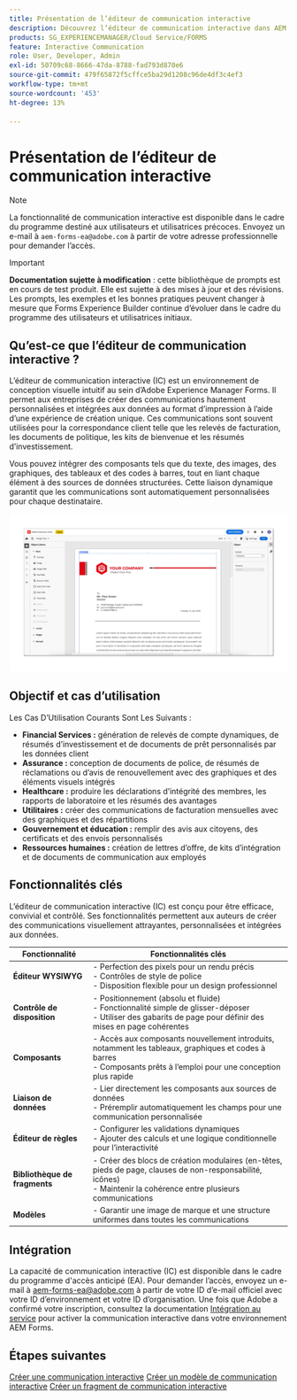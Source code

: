 ```yaml
---
title: Présentation de l’éditeur de communication interactive
description: Découvrez l’éditeur de communication interactive dans AEM Forms. Découvrez les fonctionnalités clés, les étapes d’intégration et les cas d’utilisation réels pour créer des communications dynamiques et personnalisées.
products: SG_EXPERIENCEMANAGER/Cloud Service/FORMS
feature: Interactive Communication
role: User, Developer, Admin
exl-id: 50709c68-8666-47da-8788-fad793d870e6
source-git-commit: 479f65872f5cffce5ba29d1208c96de4df3c4ef3
workflow-type: tm+mt
source-wordcount: '453'
ht-degree: 13%

---
```


# Présentation de l’éditeur de communication interactive

>[!NOTE]
>
> La fonctionnalité de communication interactive est disponible dans le cadre du programme destiné aux utilisateurs et utilisatrices précoces. Envoyez un e-mail à `aem-forms-ea@adobe.com` à partir de votre adresse professionnelle pour demander l’accès.

>[!IMPORTANT]
>
> **Documentation sujette à modification** : cette bibliothèque de prompts est en cours de test produit. Elle est sujette à des mises à jour et des révisions. Les prompts, les exemples et les bonnes pratiques peuvent changer à mesure que Forms Experience Builder continue d’évoluer dans le cadre du programme des utilisateurs et utilisatrices initiaux.

## Qu’est-ce que l’éditeur de communication interactive ?

L’éditeur de communication interactive (IC) est un environnement de conception visuelle intuitif au sein d’Adobe Experience Manager Forms. Il permet aux entreprises de créer des communications hautement personnalisées et intégrées aux données au format d’impression à l’aide d’une expérience de création unique. Ces communications sont souvent utilisées pour la correspondance client telle que les relevés de facturation, les documents de politique, les kits de bienvenue et les résumés d’investissement.

Vous pouvez intégrer des composants tels que du texte, des images, des graphiques, des tableaux et des codes à barres, tout en liant chaque élément à des sources de données structurées. Cette liaison dynamique garantit que les communications sont automatiquement personnalisées pour chaque destinataire.

![Rechercher document IC](/help/forms/interactive-communication/assets/introimg.png)

## Objectif et cas d’utilisation

Les Cas D’Utilisation Courants Sont Les Suivants :

* **Financial Services :** génération de relevés de compte dynamiques, de résumés d’investissement et de documents de prêt personnalisés par les données client
* **Assurance :** conception de documents de police, de résumés de réclamations ou d’avis de renouvellement avec des graphiques et des éléments visuels intégrés
* **Healthcare :** produire les déclarations d’intégrité des membres, les rapports de laboratoire et les résumés des avantages
* **Utilitaires :** créer des communications de facturation mensuelles avec des graphiques et des répartitions
* **Gouvernement et éducation :** remplir des avis aux citoyens, des certificats et des envois personnalisés
* **Ressources humaines :** création de lettres d’offre, de kits d’intégration et de documents de communication aux employés

## Fonctionnalités clés

L’éditeur de communication interactive (IC) est conçu pour être efficace, convivial et contrôlé. Ses fonctionnalités permettent aux auteurs de créer des communications visuellement attrayantes, personnalisées et intégrées aux données.

| **Fonctionnalité** | **Fonctionnalités clés** |
|--------------------------------------|---------------------------------------------------------------------------------------|
| **Éditeur WYSIWYG** | - Perfection des pixels pour un rendu précis <br> - Contrôles de style de police <br> - Disposition flexible pour un design professionnel |
| **Contrôle de disposition** | - Positionnement (absolu et fluide) <br> - Fonctionnalité simple de glisser-déposer <br> - Utiliser des gabarits de page pour définir des mises en page cohérentes |
| **Composants** | - Accès aux composants nouvellement introduits, notamment les tableaux, graphiques et codes à barres <br> - Composants prêts à l’emploi pour une conception plus rapide |
| **Liaison de données** | - Lier directement les composants aux sources de données <br> - Préremplir automatiquement les champs pour une communication personnalisée |
| **Éditeur de règles** | - Configurer les validations dynamiques <br> - Ajouter des calculs et une logique conditionnelle pour l’interactivité |
| **Bibliothèque de fragments** | - Créer des blocs de création modulaires (en-têtes, pieds de page, clauses de non-responsabilité, icônes) <br> - Maintenir la cohérence entre plusieurs communications |
| **Modèles** | - Garantir une image de marque et une structure uniformes dans toutes les communications |

## Intégration

La capacité de communication interactive (IC) est disponible dans le cadre du programme d&#39;accès anticipé (EA). Pour demander l’accès, envoyez un e-mail à [aem-forms-ea@adobe.com](mailto:aem-forms-ea@adobe.com) à partir de votre ID d’e-mail officiel avec votre ID d’environnement et votre ID d’organisation. Une fois que Adobe a confirmé votre inscription, consultez la documentation [Intégration au service](/help/forms/setup-forms-cloud-service.md) pour activer la communication interactive dans votre environnement AEM Forms.

## Étapes suivantes

[Créer une communication interactive](/help/forms/interactive-communication/create-interactive-communication.md)
[Créer un modèle de communication interactive](/help/forms/interactive-communication/create-interactive-communication-template.md)
[Créer un fragment de communication interactive](/help/forms/interactive-communication/create-interactive-communication-fragment.md)

<!-- 
## Where to Find IC Documentation, Samples, and Tutorials

Whether you're just getting started or looking to build complex communications, Adobe offers extensive learning resources:
[Note: we'll add resources afterwards, below is just the format]

* Official Documentation:

[Create your first interactive communication]()
AEM Forms Interactive Communication Guide

* Tutorials & Videos:
Visit Adobe Experience League and explore the "Forms" section for step-by-step videos and use-case-based tutorials.
-->
